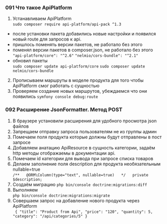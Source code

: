 ### 091 Что такое ApiPlatform

1. Устанавливаем ApiPlatform  
   `sudo composer require api-platform/api-pack ^1.3`

- после установки пакета добавились новые настройки и появился новый route для запросов к api.
- пришлось поменять версии пакетов, не работало без этого
- поменял версии пакетов в composer.json, не работало без этого  
  `"api-platform/core": "^2.6"`
  `"nelmio/cors-bundle": "^2.1"`
- обновил пакеты  
  `sudo composer update api-platform/core`
  `sudo composer update nelmio/cors-bundle`

2. Прописываем маршруты в моделе продукта для того чтобы ApiPlatform смог работать с сущностью
3. Проверяем создание новых маршрутов, убеждаемся что они появились
   `symfony console debug:route`

### 092 Расширение JsonFormatter. Метод POST

1. В браузере установили расширения для удобного просмотра json файлов
2. Запрещаем отправку запроса пользователям не из группы админ
3. Помечаем поля продукта которые должны будут отправлены в пост запросе
4. Добавляем анатацию ApiResource в сущность категории, задаём http методы отображаемы в документации api.
5. Помечаем id категории для вывода при запросе списка товаров
6. Делаем заполнение поля description для продукта необязательным nullable=true  
   `
   /**  
   @ORM\Column(type="text", nullable=true)  
   */  
   private $description;  
   `
7. Создаём миграцию
   `php bin/console doctrine:migrations:diff`
8. Выполняем  
   `php bin/console doctrine:migrations:migrate`
9. Совершаем запрос на добавление нового продукта через ApiPlatform  
   `  {
   "title": "Product from Api",
   "price": "120",
   "quantity": 5,
   "category": "/api/categories/5"
   }
   `


